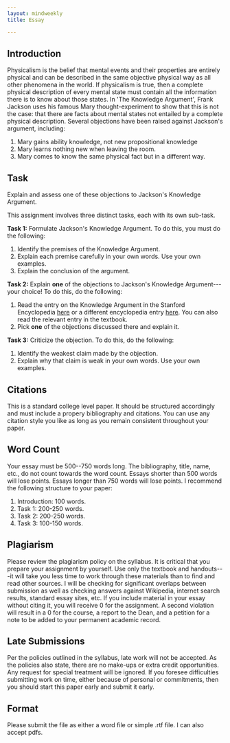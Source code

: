 ```yaml
---
layout: mindweekly
title: Essay

---
```

  
## Introduction 

Physicalism is the belief that mental events and their properties are entirely physical and can be described in the same objective physical way as all other phenomena in the world. If physicalism is true, then a complete physical description of every mental state must contain all the information there is to know about those states. In 'The Knowledge Argument', Frank Jackson uses his famous Mary thought-experiment to show that this is not the case: that there are facts about mental states not entailed by a complete physical description. Several objections have been raised against Jackson's argument, including: 

1. Mary gains ability knowledge, not new propositional knowledge
3. Mary learns nothing new when leaving the room. 
3. Mary comes to know the same physical fact but in a different way.


## Task 

Explain and assess one of these objections to Jackson's Knowledge Argument. 

This assignment involves three distinct tasks, each with its own sub-task.  

**Task 1:** Formulate Jackson's Knowledge Argument. To do this, you must do the following: 

1. Identify the premises of the Knowledge Argument. 
2. Explain each premise carefully in your own words. Use your own examples. 
3. Explain the conclusion of the argument. 

**Task 2:** Explain **one** of the objections to Jackson's Knowledge Argument---your choice! To do this, do the following: 

1. Read the entry on the Knowledge Argument in the Stanford Encyclopedia [here](https://plato.stanford.edu/entries/qualia-knowledge) or a different encyclopedia entry [here](http://www.iep.utm.edu/know-arg/). You can also read the relevant entry in the textbook.
2. Pick **one** of the objections discussed there and explain it.  

**Task 3:** Criticize the objection. To do this, do the following: 

1. Identify the weakest claim made by the objection. 
2. Explain why that claim is weak in your own words. Use your own examples. 

## Citations

This is a standard college level paper. It should be structured accordingly and must include a propery bibliography and citations. You can use any citation style you like as long as you remain consistent throughout your paper. 

## Word Count

Your essay must be 500--750 words long. The bibliography, title, name, etc., do not count towards the word count. Essays shorter than 500 words will lose points. Essays longer than 750 words will lose points.  I recommend the following structure to your paper:

1. Introduction: 100 words.
2. Task 1: 200-250 words.
3. Task 2: 200-250 words.
4. Task 3: 100-150 words.

 

## Plagiarism

Please review the plagiarism policy on the syllabus. It is critical that you prepare your assignment by yourself. Use only the textbook and handouts---it will take you less time to work through these materials than to find and read other sources. I will be checking for significant overlaps between submission as well as checking answers against Wikipedia, internet search results, standard essay sites, etc. If you include material in your essay without citing it, you will receive 0 for the assignment. A second violation will result in a 0 for the course, a report to the Dean, and a petition for a note to be added to your permanent academic record. 



## Late Submissions

Per the policies outlined in the syllabus, late work will not be accepted. As the policies also state, there are no make-ups or extra credit opportunities. Any request for special treatment will be ignored. If you foresee difficulties submitting work on time, either because of personal or commitments, then you should start this paper early and submit it early. 

## Format
Please submit the file as either a word file or simple .rtf file. I can also accept pdfs. 


